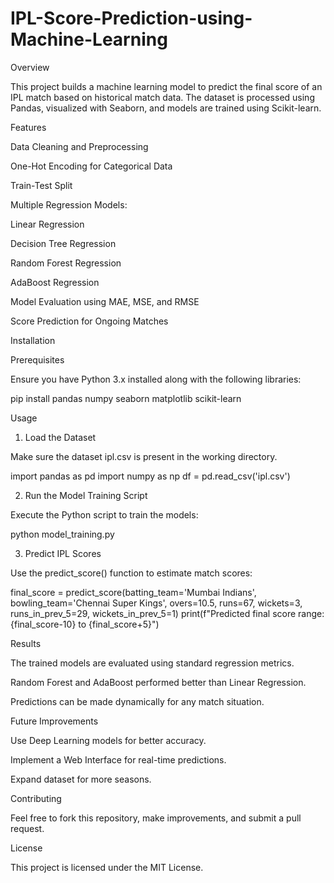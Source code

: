 # IPL-Score-Prediction-using-Machine-Learning

Overview

This project builds a machine learning model to predict the final score of an IPL match based on historical match data. The dataset is processed using Pandas, visualized with Seaborn, and models are trained using Scikit-learn.

Features

Data Cleaning and Preprocessing

One-Hot Encoding for Categorical Data

Train-Test Split

Multiple Regression Models:

Linear Regression

Decision Tree Regression

Random Forest Regression

AdaBoost Regression

Model Evaluation using MAE, MSE, and RMSE

Score Prediction for Ongoing Matches

Installation

Prerequisites

Ensure you have Python 3.x installed along with the following libraries:

pip install pandas numpy seaborn matplotlib scikit-learn

Usage

1. Load the Dataset

Make sure the dataset ipl.csv is present in the working directory.

import pandas as pd
import numpy as np
df = pd.read_csv('ipl.csv')

2. Run the Model Training Script

Execute the Python script to train the models:

python model_training.py

3. Predict IPL Scores

Use the predict_score() function to estimate match scores:

final_score = predict_score(batting_team='Mumbai Indians',
                            bowling_team='Chennai Super Kings',
                            overs=10.5, runs=67, wickets=3,
                            runs_in_prev_5=29, wickets_in_prev_5=1)
print(f"Predicted final score range: {final_score-10} to {final_score+5}")

Results

The trained models are evaluated using standard regression metrics.

Random Forest and AdaBoost performed better than Linear Regression.

Predictions can be made dynamically for any match situation.

Future Improvements

Use Deep Learning models for better accuracy.

Implement a Web Interface for real-time predictions.

Expand dataset for more seasons.

Contributing

Feel free to fork this repository, make improvements, and submit a pull request.

License

This project is licensed under the MIT License.
